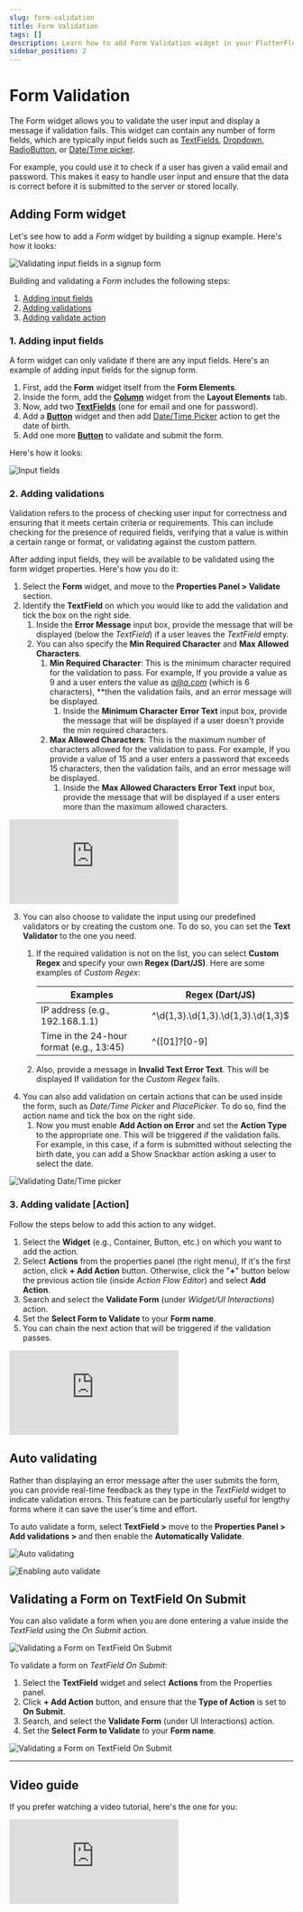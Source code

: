 ```yaml
---
slug: form-validation
title: Form Validation
tags: []
description: Learn how to add Form Validation widget in your FlutterFlow app.
sidebar_position: 2
---
```



# Form Validation

The Form widget allows you to validate the user input and display a message if validation fails. This widget can contain any number of form fields, which are typically input fields such as [TextFields](form-widgets/textfield), [Dropdown](form-widgets/dropdown), [RadioButton](form-widgets/radiobutton), or [Date/Time picker](#).

For example, you could use it to check if a user has given a valid email and password. This makes it easy to handle user input and ensure that the data is correct before it is submitted to the server or stored locally.

## Adding Form widget

Let's see how to add a *Form* widget by building a signup example. Here's how it looks:

![Validating input fields in a signup form](../imgs/form-demo.gif)

Building and validating a *Form* includes the following steps:

1. [Adding input fields](#1-adding-input-fields)
2. [Adding validations](#2-adding-validations)
3. [Adding validate action](#3-adding-validate-action)

### 1. Adding input fields

A form widget can only validate if there are any input fields. Here's an example of adding input fields for the signup form.

1. First, add the **Form** widget itself from the **Form Elements**.
2. Inside the form, add the [**Column**](#) widget from the **Layout Elements** tab.
3. Now, add two [**TextFields**](form-widgets/textfield) (one for email and one for password).
4. Add a [**Button**](#) widget and then add [Date/Time Picker](#) action to get the date of birth.
5. Add one more [**Button**](#) to validate and submit the form.

Here's how it looks:

![Input fields](../imgs/fv-input-fields.avif)

### 2. Adding validations

Validation refers to the process of checking user input for correctness and ensuring that it meets certain criteria or requirements. This can include checking for the presence of required fields, verifying that a value is within a certain range or format, or validating against the custom pattern.

After adding input fields, they will be available to be validated using the form widget properties. Here's how you do it:

1. Select the **Form** widget, and move to the **Properties Panel > Validate** section.
2. Identify the **TextField** on which you would like to add the validation and tick the box on the right side.
    1. Inside the **Error Message** input box, provide the message that will be displayed (below the *TextField*) if a user leaves the *TextField* empty.
    2. You can also specify the **Min Required Character** and **Max Allowed Characters**.
        1. **Min Required Character**: This is the minimum character required for the validation to pass. For example, If you provide a value as 9 and a user enters the value as *a@a.com* (which is 6 characters), **then the validation fails, and an error message will be displayed.
            1. Inside the **Minimum Character** **Error Text** input box, provide the message that will be displayed if a user doesn't provide the min required characters.
        2. **Max Allowed Characters**: This is the maximum number of characters allowed for the validation to pass. For example, If you provide a value of 15 and a user enters a password that exceeds 15 characters, then the validation fails, and an error message will be displayed.
            1. Inside the **Max Allowed Characters** **Error Text** input box, provide the message that will be displayed if a user enters more than the maximum allowed characters.

<div style={{
    position: 'relative',
    paddingBottom: 'calc(56.67989417989418% + 41px)', // Keeps the aspect ratio and additional padding
    height: 0,
    width: '100%'}}>
    <iframe 
        src="https://demo.arcade.software/HYbrOKwrI671of7LfRvf?embed&show_copy_link=true"
        title=""
        style={{
            position: 'absolute',
            top: 0,
            left: 0,
            width: '100%',
            height: '100%',
            colorScheme: 'light'
        }}
        frameborder="0"
        loading="lazy"
        webkitAllowFullScreen
        mozAllowFullScreen
        allowFullScreen
        allow="clipboard-write">
    </iframe>
</div>
<p></p>

3. You can also choose to validate the input using our predefined validators or by creating the custom one. To do so, you can set the **Text Validator** to the one you need.
    1. If the required validation is not on the list, you can select **Custom Regex** and specify your own **Regex (Dart/JS)**. Here are some examples of *Custom Regex*:
        
        
        | Examples | Regex (Dart/JS) |
        | --- | --- |
        | IP address (e.g., 192.168.1.1) | ^\d{1,3}.\d{1,3}.\d{1,3}.\d{1,3}$ |
        | Time in the 24-hour format (e.g., 13:45) | ^([01]?[0-9]|2[0-3]):[0-5][0-9]$ |
    2. Also, provide a message in **Invalid Text Error Text**. This will be displayed If validation for the *Custom Regex* fails.
4. You can also add validation on certain actions that can be used inside the form, such as *Date/Time Picke*r and *PlacePicker*. To do so, find the action name and tick the box on the right side.
    1. Now you must enable **Add Action on Error** and set the **Action Type** to the appropriate one. This will be triggered if the validation fails. For example, in this case, if a form is submitted without selecting the birth date, you can add a Show Snackbar action asking a user to select the date.


![Validating Date/Time picker](../imgs/validating-date-time-picker.png)

### 3. Adding validate [Action]

Follow the steps below to add this action to any widget.

1. Select the **Widget** (e.g., Container, Button, etc.) on which you want to add the action.
2. Select **Actions** from the properties panel (the right menu), If it's the first action, click **+ Add Action** button. Otherwise, click the "**+**" button below the previous action tile (inside *Action Flow Editor*) and select **Add Action**.
3. Search and select the **Validate Form** (under *Widget/UI Interactions*) action.
4. Set the **Select Form to Validate** to your **Form name**.
5. You can chain the next action that will be triggered if the validation passes.

<div style={{
    position: 'relative',
    paddingBottom: 'calc(56.67989417989418% + 41px)', // Keeps the aspect ratio and additional padding
    height: 0,
    width: '100%'}}>
    <iframe 
        src="https://demo.arcade.software/BlAIvaCybghOW8f5AHFW?embed&show_copy_link=true"
        title=""
        style={{
            position: 'absolute',
            top: 0,
            left: 0,
            width: '100%',
            height: '100%',
            colorScheme: 'light'
        }}
        frameborder="0"
        loading="lazy"
        webkitAllowFullScreen
        mozAllowFullScreen
        allowFullScreen
        allow="clipboard-write">
    </iframe>
</div>
<p></p>

## Auto validating

Rather than displaying an error message after the user submits the form, you can provide real-time feedback as they type in the *TextField* widget to indicate validation errors. This feature can be particularly useful for lengthy forms where it can save the user's time and effort.

To auto validate a form, select **TextField >** move to the **Properties Panel > Add validations >** and then enable the **Automatically Validate**.

![Auto validating](../imgs/auto-validating-demo.gif)

![Enabling auto validate](../imgs/enable-auto-validate.avif)


## Validating a Form on TextField On Submit

You can also validate a form when you are done entering a value inside the *TextField* using the *On Submit* action.

![Validating a Form on TextField On Submit](../imgs/validating-form-on-textfield-onsubmit.gif)


To validate a form on *TextField* *On Submit*:

1. Select the **TextField** widget and select **Actions** from the Properties panel.
2. Click **+ Add Action** button, and ensure that the **Type of Action** is set to **On Submit**.
3. Search, and select the **Validate Form** (under UI Interactions) action.
4. Set the **Select Form to Validate** to your **Form name**.

![Validating a Form on TextField On Submit](../imgs/adding-validating-form-on-textfield-onsubmit.gif)

---

## Video guide

If you prefer watching a video tutorial, here's the one for you:

<div style={{
    position: 'relative',
    paddingBottom: 'calc(56.67989417989418% + 41px)', // Keeps the aspect ratio and additional padding
    height: 0,
    width: '100%'}}>
    <iframe 
        src="https://www.youtube.com/embed/RCLMIyuJoL4"
        title=""
        style={{
            position: 'absolute',
            top: 0,
            left: 0,
            width: '100%',
            height: '100%',
            colorScheme: 'light'
        }}
        frameborder="0"
        loading="lazy"
        webkitAllowFullScreen
        mozAllowFullScreen
        allowFullScreen
        allow="clipboard-write">
    </iframe>
</div>
<p></p>